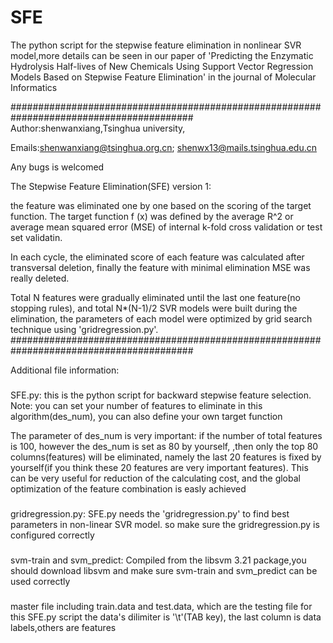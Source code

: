 # SFE
The python script for the stepwise feature elimination in nonlinear SVR model,more details can be seen in our paper of 'Predicting the  Enzymatic Hydrolysis Half-lives of New Chemicals Using Support Vector Regression Models Based on Stepwise Feature Elimination' in the journal of  Molecular Informatics

#########################################################################################
Author:shenwanxiang,Tsinghua university,

Emails:shenwanxiang@tsinghua.org.cn; shenwx13@mails.tsinghua.edu.cn

Any bugs is welcomed


The Stepwise Feature Elimination(SFE) version 1:

the feature was eliminated one by one based on the scoring of the target function.
The target function f (x) was defined by the average R^2 or average mean squared error (MSE) of internal k-fold cross validation or test set validatin. 

In each cycle, the eliminated score of each feature was calculated after transversal deletion, 
finally the feature with minimal elimination MSE was really deleted.

Total N features were gradually eliminated until the last one feature(no stopping rules), 
and total N*(N-1)/2 SVR models were built during the elimination, 
the parameters of each model were optimized by grid search technique using 'gridregression.py'.
#########################################################################################


Additional file information:
###
SFE.py: 
this is the python script for backward stepwise feature selection.
Note: you can set your number of features to eliminate in this algorithm(des_num),
you can also define your own target function

The parameter of des_num is very important:
if the number of total features is 100, however the des_num is set as 80 by yourself,
,then only the top 80 columns(features) will be eliminated, namely the last 20 features is fixed by yourself(if you think these 20 features are very important features). 
This can be very useful for reduction of the calculating cost, and the global optimization of the feature combination is easly achieved  


###
gridregression.py: 
SFE.py needs the 'gridregression.py' to find best parameters in non-linear SVR model.
so make sure the gridregression.py is configured correctly


###
svm-train and svm_predict:
Compiled from the libsvm 3.21 package,you should download libsvm and make sure svm-train and svm_predict
can be used correctly


###
master file including train.data and test.data, which are the testing file for this SFE.py script
the data's dilimiter is '\t'(TAB key), the last column is data labels,others are features
